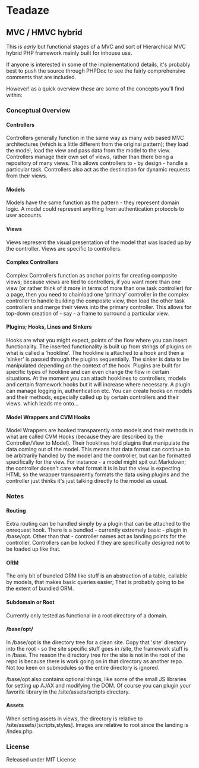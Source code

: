 # Teadaze
## MVC / HMVC hybrid

This is *early* but functional stages of a MVC and sort of Hierarchical MVC hybrid PHP framework mainly built for inhouse use.

If anyone is interested in some of the implementationd details, it's probably best to push the source through PHPDoc to see the fairly comprehensive comments that are included.

However! as a quick overview these are some of the concepts you'll find within:


### Conceptual Overview

#### Controllers

Controllers generally function in the same way as many web based MVC architectures (which is a little different from the original pattern); they load the model, load the view and pass data from the model to the view. Controllers manage their own set of views, rather than there being a repository of many views. This allows controllers to - by design - handle a particular task. Controllers also act as the destination for dynamic requests from their views.

#### Models

Models have the same function as the pattern - they represent domain logic. A model could represent anything from authentication protocols to user accounts.

#### Views

Views represent the visual presentation of the model that was loaded up by the controller. Views are specific to controllers.

#### Complex Controllers

Complex Controllers function as anchor points for creating composite views; because views are tied to controllers, if you want more than one view (or rather think of it more in terms of more than one task controller) for a page, then you need to chainload one 'primary' controller in the complex controller to handle building the composite view, then load the other task controllers and merge their views into the primary controller. This allows for top-down creation of - say - a frame to surround a particular view.

#### Plugins; Hooks, Lines and Sinkers

Hooks are what you might expect, points of the flow where you can insert functionality. The inserted functionality is built up from strings of plugins on what is called a 'hookline'. The hookline is attached to a hook and then a 'sinker' is passed through the plugins sequentially. The sinker is data to be manipulated depending on the context of the hook. Plugins are built for specific types of hookline and can even change the flow in certain situations. At the moment you can attach hooklines to controllers, models and certain framework hooks but it will increase where necessary. A plugin can manage logging in, authentication etc. You can create hooks on models and their methods, especially called up by certain controllers and their views. which leads me onto...

#### Model Wrappers and CVM Hooks

Model Wrappers are hooked transparently onto models and their methods in what are called CVM Hooks (because they are described by the Controller/View to Model). Their hooklines hold plugins that manipulate the data coming out of the model. This means that data format can continue to be arbitrarily handled by the model and the controller, but can be formatted specifically for the view. For instance - a model might spit out Markdown; the controller doesn't care what format it is in but the view is expecting HTML so the wrapper transparently formats the data using plugins and the controller just thinks it's just talking directly to the model as usual.



### Notes

#### Routing

Extra routing can be handled simply by a plugin that can be attached to the onrequest hook. There is a bundled - currently extremely basic - plugin in /base/opt. Other than that - controller names act as landing points for the controller. Controllers can be locked if they are specifically designed not to be loaded up like that.

#### ORM

The only bit of bundled ORM like stuff is an abstraction of a table, callable by models, that makes basic queries easier; That is probably going to be the extent of bundled ORM.

#### Subdomain or Root

Currently only tested as functional in a root directory of a domain.

#### /base/opt/

In /base/opt is the directory tree for a clean site. Copy that 'site' directory into the root - so the site specific stuff goes in /site, the framework stuff is in /base. The reason the directory tree for the site is not in the root of the repo is because there is work going on in that directory as another repo. Not too keen on submodules so the entire directory is ignored.

/base/opt also contains optional things, like some of the small JS libraries for setting up AJAX and modifying the DOM. Of course you can plugin your favorite library in the /site/assets/scripts directory.

#### Assets

When setting assets in views, the directory is relative to /site/assets/[scripts,styles]. Images are relative to root since the landing is /index.php.



### License

Released under MIT License